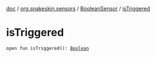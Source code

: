 [doc](../../index.md) / [org.snakeskin.sensors](../index.md) / [BooleanSensor](index.md) / [isTriggered](./is-triggered.md)

# isTriggered

`open fun isTriggered(): `[`Boolean`](https://kotlinlang.org/api/latest/jvm/stdlib/kotlin/-boolean/index.html)